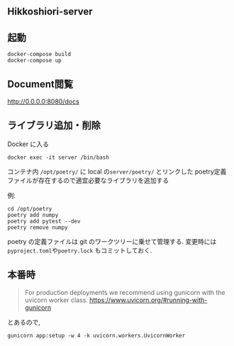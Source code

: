 ## Hikkoshiori-server

## 起動
```
docker-compose build
docker-compose up
```

## Document閲覧
http://0.0.0.0:8080/docs

## ライブラリ追加・削除
Docker に入る
```
docker exec -it server /bin/bash
```

コンテナ内 `/opt/poetry/` に local の`server/poetry/` とリンクした poetry定義ファイルが存在するので適宜必要なライブラリを追加する

例:
```
cd /opt/poetry
poetry add numpy
poetry add pytest --dev
poetry remove numpy
```

poetry の定義ファイルは git のワークツリーに乗せて管理する.
変更時には `pyproject.toml`や`poetry.lock` もコミットしておく.

## 本番時
> For production deployments we recommend using gunicorn with the uvicorn worker class.
https://www.uvicorn.org/#running-with-gunicorn

とあるので,
```
gunicorn app:setup -w 4 -k uvicorn.workers.UvicornWorker
```